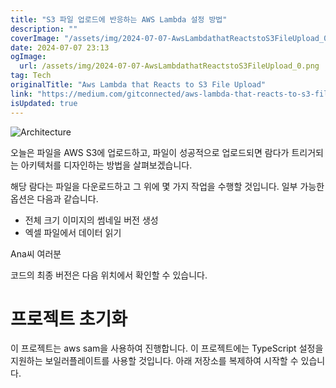 ```yaml
---
title: "S3 파일 업로드에 반응하는 AWS Lambda 설정 방법"
description: ""
coverImage: "/assets/img/2024-07-07-AwsLambdathatReactstoS3FileUpload_0.png"
date: 2024-07-07 23:13
ogImage:
  url: /assets/img/2024-07-07-AwsLambdathatReactstoS3FileUpload_0.png
tag: Tech
originalTitle: "Aws Lambda that Reacts to S3 File Upload"
link: "https://medium.com/gitconnected/aws-lambda-that-reacts-to-s3-file-upload-4d16b08fede1"
isUpdated: true
---
```


![Architecture](/assets/img/2024-07-07-AwsLambdathatReactstoS3FileUpload_0.png)

오늘은 파일을 AWS S3에 업로드하고, 파일이 성공적으로 업로드되면 람다가 트리거되는 아키텍처를 디자인하는 방법을 살펴보겠습니다.

해당 람다는 파일을 다운로드하고 그 위에 몇 가지 작업을 수행할 것입니다. 일부 가능한 옵션은 다음과 같습니다.

- 전체 크기 이미지의 썸네일 버전 생성
- 엑셀 파일에서 데이터 읽기

<div class="content-ad"></div>

Ana씨 여러분

코드의 최종 버전은 다음 위치에서 확인할 수 있습니다.

# 프로젝트 초기화

이 프로젝트는 aws sam을 사용하여 진행합니다. 이 프로젝트에는 TypeScript 설정을 지원하는 보일러플레이트를 사용할 것입니다. 아래 저장소를 복제하여 시작할 수 있습니다.
